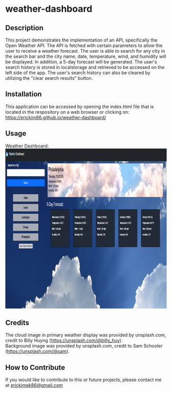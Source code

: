 # weather-dashboard

## Description

This project demonstrates the implementation of an API, specifically the Open Weather API.  The API is fetched with certain parameters to allow the user to receive a weather forecast.  The user is able to search for any city in the search bar and the city name, date, temperature, wind, and humidity will be displayed.  In addition, a 5-day forecast will be generated.  The user's search history is stored in localstorage and retrieved to be accessed on the left side of the app.  The user's search history can also be cleared by utilizing the "clear search results" button.  

## Installation

This application can be accessed by opening the index.html file that is located in the respository on a web browser or clicking on: https://erickim86.github.io/weather-dashboard/

## Usage

Weather Dashboard: <br>
<img src="https://github.com/EricKim86/weather-dashboard/blob/main/assets/images/website-img.png?raw=true" height="500" width="1100"/><br/>

## Credits

The cloud image in primary weather display was provided by unsplash.com, credit to Billy Huyng (https://unsplash.com/@billy_huy).<br/>
Background image was provided by unsplash.com, credit to Sam Schooler (https://unsplash.com/@sam).

## How to Contribute

If you would like to contribute to this or future projects, please contact me at erickimek86@gmail.com
